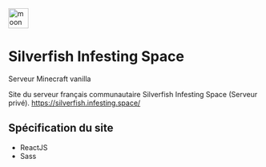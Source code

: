 <img src="https://raw.githubusercontent.com/Nekall/Silverfish-Space/main/public/favicon.ico" alt="moon logo" width="40" height="40">

# Silverfish Infesting Space

Serveur Minecraft vanilla

Site du serveur français communautaire Silverfish Infesting Space (Serveur privé).
https://silverfish.infesting.space/

## Spécification du site

 - ReactJS
 - Sass
